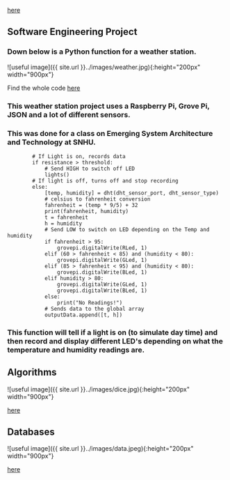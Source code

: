 [here](https://mrmauzy.github.io/)

## Software Engineering Project
### Down below is a Python function for a weather station. 
![useful image]({{ site.url }}../images/weather.jpg){:height="200px" width="900px"}  

Find the whole code [here](https://github.com/MrMauzy/Weather-Station)  
### This weather station project uses a Raspberry Pi, Grove Pi, JSON and a lot of different sensors.
### This was done for a class on Emerging System Architecture and Technology at SNHU.

```
        # If Light is on, records data
        if resistance > threshold:
            # Send HIGH to switch off LED
            lights()
        # If light is off, turns off and stop recording
        else:
            [temp, humidity] = dht(dht_sensor_port, dht_sensor_type)
            # celsius to fahrenheit conversion
            fahrenheit = (temp * 9/5) + 32
            print(fahrenheit, humidity)
            t = fahrenheit
            h = humidity
            # Send LOW to switch on LED depending on the Temp and humidity
            if fahrenheit > 95:
                grovepi.digitalWrite(RLed, 1)
            elif (60 > fahrenheit < 85) and (humidity < 80):
                grovepi.digitalWrite(GLed, 1)
            elif (85 > fahrenheit < 95) and (humidity < 80):
                grovepi.digitalWrite(BLed, 1)
            elif humidity > 80:
                grovepi.digitalWrite(GLed, 1)
                grovepi.digitalWrite(BLed, 1)
            else:
                print("No Readings!")
            # Sends data to the global array
            outputData.append([t, h])

```

### This function will tell if a light is on (to simulate day time) and then record and display different LED's depending on what the temperature and humidity readings are. 


## Algorithms
![useful image]({{ site.url }}../images/dice.jpg){:height="200px" width="900px"}

[here](https://github.com/MrMauzy/RPG-Magic)

## Databases
![useful image]({{ site.url }}../images/data.jpeg){:height="200px" width="900px"}

[here](https://github.com/MrMauzy/MongoDB-CRUD)
